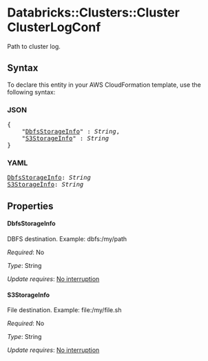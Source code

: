 # Databricks::Clusters::Cluster ClusterLogConf

Path to cluster log.

## Syntax

To declare this entity in your AWS CloudFormation template, use the following syntax:

### JSON

<pre>
{
    "<a href="#dbfsstorageinfo" title="DbfsStorageInfo">DbfsStorageInfo</a>" : <i>String</i>,
    "<a href="#s3storageinfo" title="S3StorageInfo">S3StorageInfo</a>" : <i>String</i>
}
</pre>

### YAML

<pre>
<a href="#dbfsstorageinfo" title="DbfsStorageInfo">DbfsStorageInfo</a>: <i>String</i>
<a href="#s3storageinfo" title="S3StorageInfo">S3StorageInfo</a>: <i>String</i>
</pre>

## Properties

#### DbfsStorageInfo

DBFS destination. Example: dbfs:/my/path

_Required_: No

_Type_: String

_Update requires_: [No interruption](https://docs.aws.amazon.com/AWSCloudFormation/latest/UserGuide/using-cfn-updating-stacks-update-behaviors.html#update-no-interrupt)

#### S3StorageInfo

File destination. Example: file:/my/file.sh

_Required_: No

_Type_: String

_Update requires_: [No interruption](https://docs.aws.amazon.com/AWSCloudFormation/latest/UserGuide/using-cfn-updating-stacks-update-behaviors.html#update-no-interrupt)

